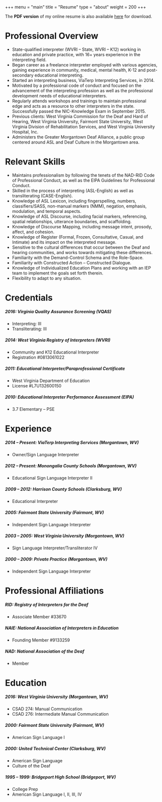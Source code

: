 +++
menu = "main"
title = "Resume"
type = "about"
weight = 200
+++

The **PDF version** of my online resume is also available [here](/downloads/joshua-reaser-resume.pdf) for download.

# Professional Overview

+ State-qualified interpreter (WVRI – State, WVRI – K12) working in education and private practice, with 16+ years experience in the interpreting field.
+ Began career as a freelance interpreter employed with various agencies, gaining experience in community, medical, mental health, K-12 and post-secondary educational interpreting.
+ Started an interpreting business, ViaTerp Interpreting Services, in 2014.
+ Motivated by a professional code of conduct and focused on the advancement of the interpreting profession as well as the professional development needs of educational interpreters.
+ Regularly attends workshops and trainings to maintain professional edge and acts as a resource to other interpreters in the state.
Successfully passed the NIC-Knowledge Exam in September 2015.
+ Previous clients: West Virginia Commission for the Deaf and Hard of Hearing, West Virginia University, Fairmont State University, West Virginia Division of Rehabilitation Services, and West Virginia University Hospital, Inc.
+ Administers the Greater Morgantown Deaf Alliance, a public group centered around ASL and Deaf Culture in the Morgantown area.

# Relevant Skills

+ Maintains professionalism by following the tenets of the NAD-RID Code of Professional Conduct, as well as the EIPA Guidelines for Professional Conduct.
+ Skilled in the process of interpreting (ASL-English) as well as transliterating (CASE-English).
+ Knowledge of ASL Lexicon, including fingerspelling, numbers, classifiers/SASS, non-manual markers (NMM), negation, emphasis, modulation, and temporal aspects.
+ Knowledge of ASL Discourse, including facial markers, referencing, spatial relationships, utterance boundaries, and scaffolding.
+ Knowledge of Discourse Mapping, including message intent, prosody, affect, and cohesion.
+ Knowledge of Register (Formal, Frozen, Consultative, Casual, and Intimate) and its impact on the interpreted message.
+ Sensitive to the cultural differences that occur between the Deaf and hearing communities, and works towards mitigating these differences.
+ Familiarity with the Demand-Control Schema and the Role-Space.
+ Familiarity with Constructed Action – Constructed Dialogue.
+ Knowledge of Individualized Education Plans and working with an IEP team to implement the goals set forth therein.
+ Flexibility to adapt to any situation.

# Credentials

##### 2016: Virginia Quality Assurance Screening (VQAS)
- Interpreting: III
- Transliterating: III

##### 2014: West Virginia Registry of Interpreters (WVRI)
- Community and K12 Educational Interpreter
- Registration \#0813061022

##### 2011: Educational Interpreter/Paraprofessional Certificate
- West Virginia Department of Education
- License \#L7U132600150

##### 2010: Educational Interpreter Performance Assessment (EIPA)
- 3.7 Elementary – PSE

# Experience

##### 2014 – Present: ViaTerp Interpreting Services (Morgantown, WV)
- Owner/Sign Language Interpreter

##### 2012 – Present: Monongalia County Schools (Morgantown, WV)
- Educational Sign Language Interpreter II

##### 2009 – 2012: Harrison County Schools (Clarksburg, WV)
- Educational Interpreter

##### 2005: Fairmont State University (Fairmont, WV)
- Independent Sign Language Interpreter

##### 2003 – 2005: West Virginia University (Morgantown, WV)
- Sign Language Interpreter/Transliterator IV

##### 2000 – 2009: Private Practice (Morgantown, WV)
- Independent Sign Language Interpreter

# Professional Affiliations

##### RID: Registry of Interpreters for the Deaf
- Associate Member \#33670

##### NAIE: National Association of Interpreters in Education
- Founding Member \#9133259

##### NAD: National Association of the Deaf
- Member

# Education

##### 2016: West Virginia University (Morgantown, WV)
- CSAD 274: Manual Communication
- CSAD 276: Intermediate Manual Communication

##### 2000: Fairmont State University (Fairmont, WV)
- American Sign Language I

##### 2000: United Technical Center (Clarksburg, WV)
- American Sign Language
- Culture of the Deaf

##### 1995 – 1999: Bridgeport High School (Bridgeport, WV)
- College Prep
- American Sign Language I, II, III, IV
